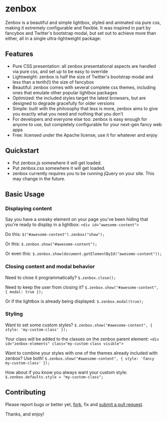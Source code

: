 # zenbox

Zenbox is a beautiful and simple lightbox, styled and animated via pure css, making it extremely configurable and flexible. It was inspired in part by fancybox and Twitter's bootstrap modal, but set out to achieve more than either, all in a single ultra-lightweight package:

## Features

- Pure CSS presentation: all zenbox presentational aspects are handled via pure css, and set up to be easy to override
- Lightweight: zenbox is half the size of Twitter's bootstrap modal and less than a tenth(!) the size of fancybox
- Beautiful: zenbox comes with several complete css themes, including ones that emulate other popular lightbox packages
- Optimized: the included styles target the latest browsers, but are designed to degrade gracefully for older versions
- Simple: built with the philosophy that less is more, zenbox aims to give you exactly what you need and nothing that you don't
- For developers and everyone else too: zenbox is easy enough for anyone to use, but completely configurable for your next-gen fancy web apps
- Free: licensed under the Apache license, use it for whatever and enjoy

## Quickstart

- Put zenbox.js somewhere it will get loaded.
- Put zenbox.css somewhere it will get loaded.
- zenbox currently requires you to be running jQuery on your site. This may change in the future.

## Basic Usage

### Displaying content
Say you have a sneaky element on your page you've been hiding that you're ready to display in a lightbox:
`<div id="awesome-content">`

Do this:
`$("#awesome-content").zenbox("show");`

Or this:
`$.zenbox.show("#awesome-content");`

Or even this:
`$.zenbox.show(document.getElementById("awesome-content"));`

### Closing content and modal behavior
Need to close it programmatically?
`$.zenbox.close();`

Need to keep the user from closing it?
`$.zenbox.show("#awesome-content", { modal: true });`

Or if the lightbox is already being displayed:
`$.zenbox.modal(true);`

### Styling
Want to set some custom styles?
`$.zenbox.show("#awesome-content", { style: 'my-custom-class' });`

Your class will be added to the classes on the zenbox parent element: `<div id="zenbox-elements" class="my-custom-class visible">`

Want to combine your styles with one of the themes already included with zenbox? Use both!
`$.zenbox.show("#awesome-content", { style: 'fancy my-custom-class' });`

How about if you know you always want your custom style:
`$.zenbox.defaults.style = "my-custom-class";`

## Contributing
Please report bugs or better yet, [fork](http://help.github.com/fork-a-repo/), fix and [submit a pull request](http://help.github.com/send-pull-requests/).

Thanks, and enjoy!
